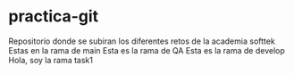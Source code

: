 # practica-git
Repositorio donde se subiran los diferentes retos de la academia softtek
Estas en la rama de main
Esta es la rama de QA
Esta es la rama de develop
Hola, soy la rama task1
